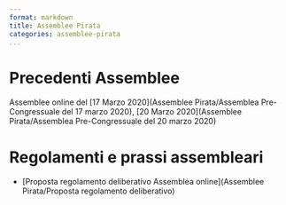 ```yaml
---
format: markdown
title: Assemblee Pirata
categories: assemblee-pirata
...
```

# Precedenti Assemblee
Assemblee online del [17 Marzo 2020](Assemblee Pirata/Assemblea Pre-Congressuale del 17 marzo 2020), [20 Marzo 2020](Assemblee Pirata/Assemblea Pre-Congressuale del 20 marzo 2020)

# Regolamenti e prassi assembleari
- [Proposta regolamento deliberativo Assemblea online](Assemblee Pirata/Proposta regolamento deliberativo)
